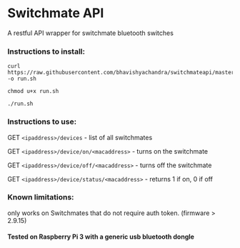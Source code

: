 # Switchmate API

A restful API wrapper for switchmate bluetooth switches

### Instructions to install:

```console
curl https://raw.githubusercontent.com/bhavishyachandra/switchmateapi/master/run.sh -o run.sh

chmod u+x run.sh

./run.sh
```

### Instructions to use:

GET `<ipaddress>/devices` - list of all switchmates

GET `<ipaddress>/device/on/<macaddress>` - turns on the switchmate

GET `<ipaddress>/device/off/<macaddress>` - turns off the switchmate

GET `<ipaddress>/device/status/<macaddress>` - returns 1 if on, 0 if off

### Known limitations:

only works on Switchmates that do not require auth token. (firmware > 2.9.15)

#### Tested on Raspberry Pi 3 with a generic usb bluetooth dongle
